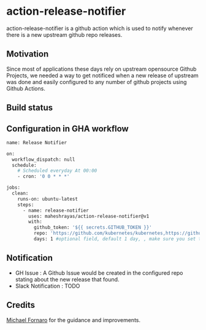 # action-release-notifier

action-release-notifier is a github action which is used to notify whenever there is a new upstream github repo releases.

## Motivation

Since most of applications these days rely on upstream opensource Github Projects, we needed a way to get notificed when a new release of upstream was done and easily configured to any number of github projects using Github Actions.

## Build status

## Configuration in GHA workflow

```bash
name: Release Notifier

on:
  workflow_dispatch: null
  schedule:
    # Scheduled everyday At 00:00
    - cron: '0 0 * * *'

jobs:
  clean:
    runs-on: ubuntu-latest
    steps:
      - name: release-notifier
        uses: maheshrayas/action-release-notifier@v1
        with:
          github_token: '${{ secrets.GITHUB_TOKEN }}'
          repo: 'https://github.com/kubernetes/kubernetes,https://github.com/kubernetes-sigs/kustomize,https://github.com/helm/helm,https://github.com/istio/istio' #examples
          days: 1 #optional field, default 1 day, , make sure you set the cron appropriately, Example if you want to check for release once in 7 days, set days: 7 and cron schedule to run once in 7 days
```

## Notification
 
* GH Issue : A Github Issue would be created in the configured repo stating about the new release that found.
* Slack Notification : TODO


## Credits

[Michael Fornaro](https://github.com/xUnholy) for the guidance and improvements.


